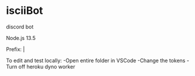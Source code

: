 # isciiBot
discord bot

Node.js 13.5

Prefix: |

To edit and test locally:
  -Open entire folder in VSCode
  -Change the tokens
  -Turn off heroku dyno worker

